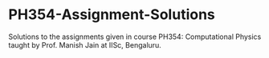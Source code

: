 # PH354-Assignment-Solutions
Solutions to the assignments given in course PH354: Computational Physics taught by Prof. Manish Jain at IISc, Bengaluru.
